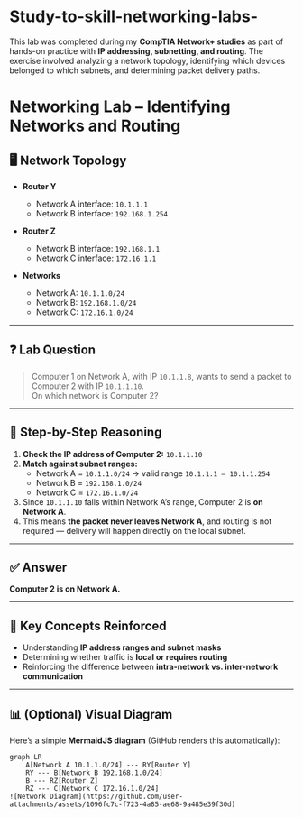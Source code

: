# Study-to-skill-networking-labs-
This lab was completed during my **CompTIA Network+ studies** as part of hands-on practice with **IP addressing, subnetting, and routing**.   The exercise involved analyzing a network topology, identifying which devices belonged to which subnets, and determining packet delivery paths.
# Networking Lab – Identifying Networks and Routing

## 🖥️ Network Topology

- **Router Y**  
  - Network A interface: `10.1.1.1`  
  - Network B interface: `192.168.1.254`

- **Router Z**  
  - Network B interface: `192.168.1.1`  
  - Network C interface: `172.16.1.1`

- **Networks**  
  - Network A: `10.1.1.0/24`  
  - Network B: `192.168.1.0/24`  
  - Network C: `172.16.1.0/24`

---

## ❓ Lab Question

> Computer 1 on Network A, with IP `10.1.1.8`, wants to send a packet to Computer 2 with IP `10.1.1.10`.  
> On which network is Computer 2?

---

## 📝 Step-by-Step Reasoning

1. **Check the IP address of Computer 2:** `10.1.1.10`  
2. **Match against subnet ranges:**  
   - Network A = `10.1.1.0/24` → valid range `10.1.1.1 – 10.1.1.254`  
   - Network B = `192.168.1.0/24`  
   - Network C = `172.16.1.0/24`  
3. Since `10.1.1.10` falls within Network A’s range, Computer 2 is **on Network A**.  
4. This means **the packet never leaves Network A**, and routing is not required — delivery will happen directly on the local subnet.

---

## ✅ Answer

**Computer 2 is on Network A.**

---

## 🔑 Key Concepts Reinforced

- Understanding **IP address ranges and subnet masks**  
- Determining whether traffic is **local or requires routing**  
- Reinforcing the difference between **intra-network vs. inter-network communication**  

---

## 📊 (Optional) Visual Diagram

Here’s a simple **MermaidJS diagram** (GitHub renders this automatically):

```mermaid
graph LR
    A[Network A 10.1.1.0/24] --- RY[Router Y]
    RY --- B[Network B 192.168.1.0/24]
    B --- RZ[Router Z]
    RZ --- C[Network C 172.16.1.0/24]
![Network Diagram](https://github.com/user-attachments/assets/1096fc7c-f723-4a85-ae68-9a485e39f30d)
